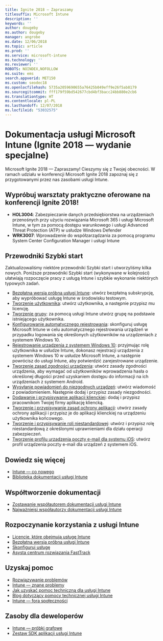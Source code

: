 ```yaml
---
title: Ignite 2018 — Zapraszamy
titlesuffix: Microsoft Intune
description: ''
keywords: ''
author: dougeby
ms.author: dougeby
manager: angrobe
ms.date: 12/06/2018
ms.topic: article
ms.prod: ''
ms.service: microsoft-intune
ms.technology: ''
ms.reviewer: ''
ROBOTS: NOINDEX,NOFOLLOW
ms.suite: ems
search.appverid: MET150
ms.custom: seodec18
ms.openlocfilehash: 5735a2059690655a76425b049eff9e26f5ab8179
ms.sourcegitcommit: fff179f59bd542677cbd4bf3bacc24bb880e2cb6
ms.translationtype: HT
ms.contentlocale: pl-PL
ms.lasthandoff: 12/07/2018
ms.locfileid: "53032575"
---
```

# <a name="microsoft-intune-documentation-40ignite-2018-special-edition41"></a>Dokumentacja usługi Microsoft Intune &#40;Ignite 2018 — wydanie specjalne&#41;
Microsoft Ignite 2018 — Zapraszamy! Cieszymy się z Twojej obecności. W ramach udziału w konferencji Microsoft Ignite 2018 zapoznaj się z przygotowanymi przez nas zasobami usługi Intune.

## <a name="try-our-hands-on-labs-at-ignite-2018"></a>Wypróbuj warsztaty praktyczne oferowane na konferencji Ignite 2018!
- **HOL3004**: Zabezpieczanie danych przedsiębiorstwa na urządzeniach przenośnych przy użyciu rozwiązania Microsoft 365 i usługi Microsoft Intune, w tym za pomocą dostępu warunkowego i usługi Advanced Threat Protection (ATP) w usłudze Windows Defender
- **WRK3007**: Wprowadzenie do współzarządzania za pomocą programu System Center Configuration Manager i usługi Intune

## <a name="quickstarts"></a>Przewodniki Szybki start
Zaktualizowaliśmy niektóre przewodniki Szybki start i utworzyliśmy kilka nowych. Poniższe przewodniki Szybki start (wykonywane w kolejności) ułatwiają rozpoczęcie pracy z usługą Intune i szybkie wykonanie niektórych typowych zadań.

- [Bezpłatna wersja próbna usługi Intune](free-trial-sign-up.md): utwórz bezpłatną subskrypcję, aby wypróbować usługę Intune w środowisku testowym.    
- [Tworzenie użytkownika](quickstart-create-user.md): utwórz użytkownika, a następnie przypisz mu licencję.
- [Tworzenie grupy](quickstart-create-group.md): za pomocą usługi Intune utwórz grupę na podstawie istniejącego użytkownika.
- [Konfigurowanie automatycznego rejestrowania](quickstart-setup-auto-enrollment.md): skonfiguruj usługę Microsoft Intune w celu automatycznego rejestrowania urządzeń w przypadku logowania się określonych użytkowników na urządzeniach z systemem Windows 10.
- [Rejestrowanie urządzenia z systemem Windows 10](quickstart-enroll-windows-device.md): przyjmując rolę użytkownika w usłudze Intune, dokonasz rejestracji urządzenia z systemem Windows 10 w usłudze Microsoft Intune, a następnie powrócisz do usługi Intune, aby potwierdzić zarejestrowane urządzenie.
- [Tworzenie zasad zgodności urządzenia](quickstart-set-password-length-android.md): utwórz zasady zgodności urządzenia, aby wymagać od użytkowników wprowadzenia hasła o określonej długości przed uzyskaniem dostępu do informacji na ich urządzeniach z systemem Android.
- [Wysyłanie powiadomień do niezgodnych urządzeń](quickstart-send-notification.md): utwórz wiadomość z powiadomieniem. Następnie dodaj i przypisz zasady niezgodności.
- [Dodawanie i przypisywanie aplikacji klienckiej](quickstart-add-assign-app.md): dodaj i przypisz pracownikom Twojej firmy aplikację kliencką.
- [Tworzenie i przypisywanie zasad ochrony aplikacji](quickstart-create-assign-app-policy.md): utwórz zasady ochrony aplikacji i przypisz je do aplikacji klienckiej na urządzeniu użytkownika końcowego. 
- [Tworzenie i przypisywanie roli niestandardowej](quickstart-create-custom-role.md): utwórz i przypisz rolę niestandardową z określonymi uprawnieniami dla działu operacji zabezpieczeń. 
- [Tworzenie profilu urządzenia poczty e-mail dla systemu iOS](quickstart-email-profile.md): utwórz profil urządzenia poczty e-mail dla urządzeń z systemem iOS.

## <a name="learn"></a>Dowiedz się więcej
- [Intune — co nowego](whats-new.md)
- [Biblioteka dokumentacji usługi Intune](https://docs.microsoft.com/intune/)

## <a name="contribute-to-docs"></a>Współtworzenie dokumentacji
- [Zostawanie współautorem dokumentacji usługi Intune](https://github.com/MicrosoftDocs/IntuneDocs/blob/master/README.md)  
- [Najważniejsi współautorzy dokumentacji usługi Intune](https://github.com/MicrosoftDocs/IntuneDocs/graphs/contributors?from=2018-10-01&to=2019-12-31&type=c)  

## <a name="start-using-intune"></a>Rozpoczynanie korzystania z usługi Intune
- [Licencje, które obejmują usługę Intune](licenses.md)
- [Bezpłatna wersja próbna usługi Intune](free-trial-sign-up.md)
- [Skonfiguruj usługę](setup-steps.md)
- [Asysta centrum rozwiązania FastTrack](https://docs.microsoft.com/enterprise-mobility-security/Solutions/enterprise-mobility-fasttrack-program)

## <a name="get-help"></a>Uzyskaj pomoc
- [Rozwiązywanie problemów](help-desk-operators.md)
- [Intune — znane problemy](known-issues.md)
- [Jak uzyskać pomoc techniczną dla usługi Intune](get-support.md)
- [Blog dotyczący pomocy technicznej usługi Intune](https://blogs.technet.microsoft.com/intunesupport/)
- [Intune — fora społeczności](https://techcommunity.microsoft.com/t5/Enterprise-Mobility-Security/ct-p/EMS)

## <a name="developer-resources"></a>Zasoby dla deweloperów
- [Intune — próbki grafowe](https://github.com/microsoftgraph/powershell-intune-samples)
- [Zestaw SDK aplikacji usługi Intune](app-sdk-get-started.md)
